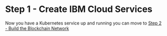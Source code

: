# Step 1 - Create IBM Cloud Services

Now you have a Kubernetes service up and running you can move to [Step 2 - Build the Blockchain Network](docs/buildnetwork.md)